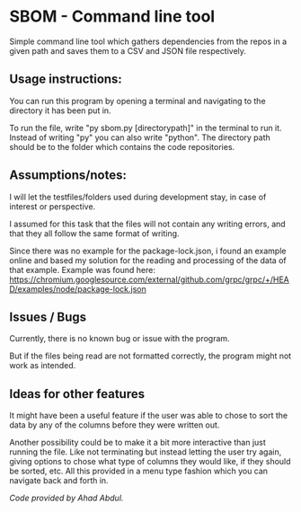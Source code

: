 # SBOM - Command line tool

Simple command line tool which gathers dependencies from the repos in a given path and saves them to a CSV and JSON file respectively.

## Usage instructions:

You can run this program by opening a terminal and navigating to the directory it has been put in.

To run the file, write "py sbom.py [directorypath]" in the terminal to run it.
Instead of writing "py" you can also write "python".
The directory path should be to the folder which contains the code repositories.

## Assumptions/notes:

I will let the testfiles/folders used during development stay, in case of interest or perspective.

I assumed for this task that the files will not contain any writing errors, and that they all follow the same format of writing.

Since there was no example for the package-lock.json, i found an example online and based my solution for the reading and processing of the data of that example.
Example was found here:
https://chromium.googlesource.com/external/github.com/grpc/grpc/+/HEAD/examples/node/package-lock.json

## Issues / Bugs

Currently, there is no known bug or issue with the program.

But if the files being read are not formatted correctly, the program might not work as intended.

## Ideas for other features

It might have been a useful feature if the user was able to chose to sort the data by any of the columns before they were written out. 

Another possibility could be to make it a bit more interactive than just running the file. Like not terminating but instead letting the user try again, giving options to chose what type of columns they would like, if they should be sorted, etc.
All this provided in a menu type fashion which you can navigate back and forth in.


*Code provided by Ahad Abdul.*